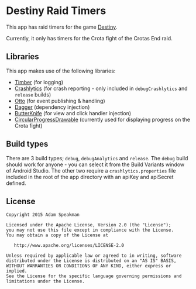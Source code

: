 Destiny Raid Timers
============
This app has raid timers for the game [Destiny](http://www.destinythegame.com/ca/en).

Currently, it only has timers for the Crota fight of the Crotas End raid.

## Libraries

This app makes use of the following libraries:

- [Timber](https://github.com/JakeWharton/Timber) (for logging)
- [Crashlytics](http://fabric.io) (for crash reporting - only included in `debugCrashlytics` and `release` builds)
- [Otto](http://square.github.io/otto/) (for event publishing & handling)
- [Dagger](http://square.github.io/dagger/) (dependency injection)
- [ButterKnife](http://jakewharton.github.io/butterknife/) (for view and click handler injection)
- [CircularProgressDrawable](https://github.com/Sefford/CircularProgressDrawable) (currently used for displaying progress on the Crota fight)

## Build types

There are 3 build types; `debug`, `debugAnalytics` and `release`. The `debug` build should work for anyone - you can select it from the Build Variants window of Android Studio. The other two require a `crashlytics.properties` file included in the root of the app directory with an apiKey and apiSecret defined.

## License

    Copyright 2015 Adam Speakman

    Licensed under the Apache License, Version 2.0 (the "License");
    you may not use this file except in compliance with the License.
    You may obtain a copy of the License at

       http://www.apache.org/licenses/LICENSE-2.0

    Unless required by applicable law or agreed to in writing, software
    distributed under the License is distributed on an "AS IS" BASIS,
    WITHOUT WARRANTIES OR CONDITIONS OF ANY KIND, either express or implied.
    See the License for the specific language governing permissions and
    limitations under the License.